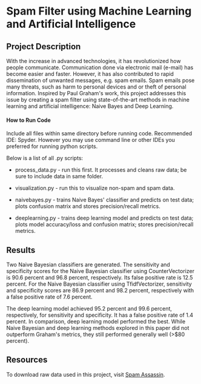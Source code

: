 # Spam Filter using Machine Learning and Artificial Intelligence

## Project Description
With the increase in advanced technologies, it has revolutionized how people communicate. Communication done via electronic mail (e-mail) has become easier and faster. However, it has also contributed to rapid dissemination of unwanted messages, e.g. spam emails. Spam emails pose many threats, such as harm to personal devices and or theft of personal information. Inspired by Paul Graham's work, this project addresses this issue by creating a spam filter using state-of-the-art methods in machine learning and artificial intelligence: Naive Bayes and Deep Learning. 

#### How to Run Code
Include all files within same directory before running code. Recommended IDE: Spyder. However you may use command line or other IDEs you preferred for running python scripts.

Below is a list of all .py scripts:
- process_data.py - run this first. It processes and cleans raw data; be sure to include data in same folder.

- visualization.py - run this to visualize non-spam and spam data.

- naivebayes.py - trains Naive Bayes' classifier and predicts on test data; plots confusion matrix and stores precision/recall metrics.

- deeplearning.py - trains deep learning model and predicts on test data; plots model accuracy/loss and confusion matrix; stores precision/recall metrics.

## Results
Two Naive Bayesian classifiers are generated. The sensitivity and specificity scores for the Naive Bayesian classifier using CounterVectorizer is 90.6 percent and 96.8 percent, respectively. Its false positive rate is 12.5 percent. For the Naive Bayesian classifier using TfidfVectorizer, sensitivity and specificity scores are 86.9 percent and 98.2 percent, respectively with a false positive rate of 7.6 percent. 

The deep learning model achieved 95.2 percent and 99.6 percent, respectively, for sensitivity and specificity. It has a false positive rate of 1.4 percent. In comparison, deep learning model performed the best. While Naive Bayesian and deep learning methods explored in this paper did not outperform Graham's metrics, they still performed generally well (>$80 percent). 

## Resources
To download raw data used in this project, visit [Spam Assassin](https://spamassassin.apache.org/old/publiccorpus/).
